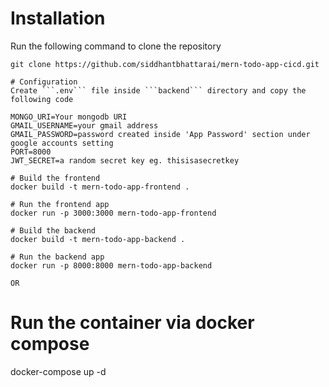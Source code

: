 # Installation
Run the following command to clone the repository
```
git clone https://github.com/siddhantbhattarai/mern-todo-app-cicd.git
```
```
# Configuration
Create ```.env``` file inside ```backend``` directory and copy the following code
```
```
MONGO_URI=Your mongodb URI
GMAIL_USERNAME=your gmail address 
GMAIL_PASSWORD=password created inside 'App Password' section under google accounts setting
PORT=8000
JWT_SECRET=a random secret key eg. thisisasecretkey
```
```
# Build the frontend
docker build -t mern-todo-app-frontend .
```
```
# Run the frontend app
docker run -p 3000:3000 mern-todo-app-frontend
```
```
# Build the backend
docker build -t mern-todo-app-backend .
```

```
# Run the backend app
docker run -p 8000:8000 mern-todo-app-backend
```
```
OR
```
# Run the container via docker compose
docker-compose up -d
```





